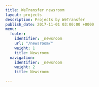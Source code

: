 ```yaml
---
title: WeTransfer newsroom
layout: projects
description: Projects by WeTransfer
publish_date: 2017-11-01 03:00:00 +0000
menu:
  footer:
    identifier: _newsroom
    url: "/newsroom/"
    weight: 1
    title: Newsroom
  navigation:
    identifier: _newsroom
    weight: 2
    title: Newsroom

---
```

